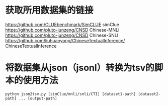 # 获取所用数据集的链接

https://github.com/CLUEbenchmark/SimCLUE   simClue
https://github.com/pluto-junzeng/CNSD   Chinese-MNLI
https://github.com/pluto-junzeng/CNSD   Chinese-SNLI 
https://github.com/liuhuanyong/ChineseTextualInference/   ChineseTextualInference

# 将数据集从json（jsonl）转换为tsv的脚本的使用方法

```
python json2tsv.py [simClue/mnli/snli/CTI] [dataset1-path] [dataset2-path] ... [output-path]
```
